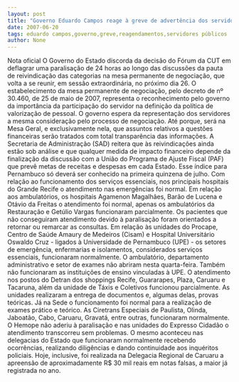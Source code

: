 ```yaml
---
layout: post
title: "Governo Eduardo Campos reage à greve de advertência dos servidores"
date: 2007-06-20
tags: eduardo campos,governo,greve,reagendamentos,servidores públicos
author: None
---
```

Nota oficial
O Governo do Estado discorda da decis&atilde;o do F&oacute;rum da CUT em deflagrar uma paralisa&ccedil;&atilde;o de 24 horas ao longo das discuss&otilde;es da pauta de reivindica&ccedil;&atilde;o das categorias na mesa permanente de negocia&ccedil;&atilde;o, que volta a se reunir, em sess&atilde;o extraordin&aacute;ria, no pr&oacute;ximo dia 26. 
O estabelecimento da mesa permanente de negocia&ccedil;&atilde;o, pelo decreto de n&ordm; 30.460, de 25 de maio de 2007, representa o reconhecimento pelo governo da import&acirc;ncia da participa&ccedil;&atilde;o do servidor na defini&ccedil;&atilde;o da pol&iacute;tica de valoriza&ccedil;&atilde;o de pessoal. O governo espera da representa&ccedil;&atilde;o dos servidores a mesma considera&ccedil;&atilde;o pelo processo de negocia&ccedil;&atilde;o. At&eacute; porque, ser&aacute; na Mesa Geral, e exclusivamente nela, que assuntos relativos a quest&otilde;es financeiras ser&atilde;o tratados com total transpar&ecirc;ncia das informa&ccedil;&otilde;es. 
A Secretaria de Administra&ccedil;&atilde;o (SAD) reitera que &agrave;s reivindica&ccedil;&otilde;es ainda est&atilde;o sob an&aacute;lise e que qualquer medida de impacto financeiro depende da finaliza&ccedil;&atilde;o da discuss&atilde;o com a Uni&atilde;o do Programa de Ajuste Fiscal (PAF) que prev&ecirc; metas de receitas e despesas em cada Estado. Esse &iacute;ndice para Pernambuco s&oacute; dever&aacute; ser conhecido na primeira quinzena de julho.
Com rela&ccedil;&atilde;o ao funcionamento dos servi&ccedil;os essenciais, nos principais hospitais do Grande Recife o atendimento nas emerg&ecirc;ncias foi normal. Em rela&ccedil;&atilde;o aos ambulat&oacute;rios, os hospitais Agamenon Magalh&atilde;es, Bar&atilde;o de Lucena e Ot&aacute;vio da Freitas o atendimento foi normal, apenas os ambulat&oacute;rios da Restaura&ccedil;&atilde;o e Get&uacute;lio Vargas funcionaram parcialmente. Os pacientes que n&atilde;o conseguiram atendimento devido &agrave; paralisa&ccedil;&atilde;o foram orientados a retornar ou remarcar as consultas. 
Em rela&ccedil;&atilde;o &agrave;s unidades do Procape, Centro de Sa&uacute;de Amaury de Medeiros (Cisam) e Hospital Universit&aacute;rio Oswaldo Cruz - ligados &agrave; Universidade de Pernambuco (UPE) - os setores de emerg&ecirc;ncia, enfermarias e isolamentos, considerados servi&ccedil;os essenciais, funcionaram normalmente. O ambulat&oacute;rio, departamento administrativo e setor de exames n&atilde;o abriram nesta quarta-feira. Tamb&eacute;m n&atilde;o funcionaram as institui&ccedil;&otilde;es de ensino vinculadas &agrave; UPE.
O atendimento nos postos do Detran dos shoppings Recife, Guararapes, Plaza, Caruaru e Tacaruna, al&eacute;m da unidade de T&aacute;xis e Coletivos funcionou parcialmente. As unidades realizaram a entrega de documentos e, algumas delas, provas te&oacute;ricas. J&aacute; na Sede o funcionamento foi normal para a realiza&ccedil;&atilde;o de exames pr&aacute;tico e te&oacute;rico. As Ciretrans Especiais de Paulista, Olinda, Jaboat&atilde;o, Cabo, Caruaru, Gravat&aacute;, entre outras, funcionaram normalmente. 
O Hemope n&atilde;o aderiu &agrave; paralisa&ccedil;&atilde;o e nas unidades do Expresso Cidad&atilde;o o atendimento transcorreu sem problemas. O mesmo aconteceu nas delegacias do Estado que funcionaram normalmente recebendo ocorr&ecirc;ncias, realizando dilig&ecirc;ncias e dando continuidade aos inqu&eacute;ritos policiais. Hoje, inclusive, foi realizada na Delegacia Regional de Caruaru a apreens&atilde;o de aproximadamente R$ 30 mil reais em notas falsas, a maior j&aacute; registrada no ano.  